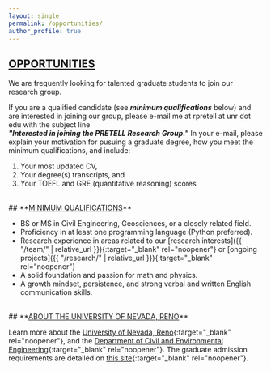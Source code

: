 ```yaml
---
layout: single
permalink: /opportunities/
author_profile: true
---
```



## **<u>OPPORTUNITIES</u>**

We are frequently looking for talented graduate students to join our research group. 

If you are a qualified candidate (see ***minimum qualifications*** below) and are interested in 
joining our group, please e-mail me at rpretell at unr dot edu with the subject line <br>
***"Interested in joining the PRETELL Research Group."*** In your e-mail, please explain your 
motivation for pusuing a graduate degree, how you meet the minimum qualifications, and include:

1. Your most updated CV, 
2. Your degree(s) transcripts, and 
3. Your TOEFL and GRE (quantitative reasoning) scores


<br>
## **<u>MINIMUM QUALIFICATIONS</u>**

- BS or MS in Civil Engineering, Geosciences, or a closely related field. 
- Proficiency in at least one programming language (Python preferred). 
- Research experience in areas related to our 
[research interests]({{ "/team/" | relative_url }}){:target="_blank" rel="noopener"} 
or [ongoing projects]({{ "/research/" | relative_url }}){:target="_blank" rel="noopener"} 
- A solid foundation and passion for math and physics. 
- A growth mindset, persistence, and strong verbal and written English communication skills. 


<br>
## **<u>ABOUT THE UNIVERSITY OF NEVADA, RENO</u>**

Learn more about the [University of Nevada, Reno](https://www.unr.edu/){:target="_blank" rel="noopener"}, 
and the [Department of Civil and Environmental Engineering](https://www.unr.edu/cee){:target="_blank" rel="noopener"}. 
The graduate admission requirements are detailed on 
[this site](https://www.unr.edu/cee/graduate-program){:target="_blank" rel="noopener"}.

